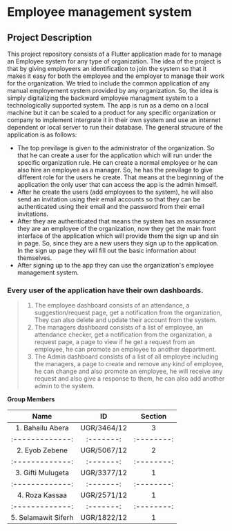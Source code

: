 # Employee management system 

## Project Description

This project repository consists of a Flutter application made for to manage an Employee system for any type of organization. The idea of the project is that by
giving employeers an identification to join the system so that it makes it easy for both the employee and the employer to manage their work for the organization.
We tried to include the common application of any manual employement system provided by any organization. So, the idea is simply digitalizing the backward employee
managment system to a technologically supported system. The app is run as a demo on a local machine but it can be scaled to a product for any specific organization
or company to implement intergrate it in their own system and use an internet dependent or local server to run their database. The general strucure of the application
is as follows:
- The top previlage is given to the administrator of the organization. So that he can create a user for the application which will run under the 
specific organization rule. He can create a normal employee or he can also hire an employee as a manager. So, he has the previlage to give different 
role for the users he create. That means at the beginning of the application the only user that can access the app is the admin himself. 
- After he create the users (add employees to the system), he will also send an invitation using their email accounts so that they can be
authenticated using their email and the password from their email invitations.
- After they are authenticated that means the system has an assurance they are an employee of the organization, now they get the main front interface
of the application which will provide them the sign up and sin in page. So, since they are a new users they sign up to the application. In the sign up 
page they will fill out the basic information about themselves. 
- After signing up to the app they can use the organization's employee management system.
### Every user of the application have their own dashboards.
> 1. The employee dashboard consists of an attendance, a suggestion/request page, get a notification from the organization, They can also delete and update their account from the system.
> 2. The managers dashboard consists of a list of employee, an attendance checker, get a notification from the organization, a request page, a page to view if he get a request from an employee, he can promote an employee to another department.
> 3. The Admin dashboard consists of a list of all employee including the managers, a page to create and remove any kind of employee, he can change and also promote an employee, he will receive any request and also give a response to them, he can also add another admin to the system.
              
**Group Members**

|      **Name**      |   **ID**   |**Section**|
|  :-------------:   | :-------:  | :--------:|
|1. Bahailu Abera    |UGR/3464/12 |    3      |
|  :-------------:   | :-------:  | :--------:|
|2. Eyob Zebene      |UGR/5067/12 |    2      |
|  :-------------:   | :-------:  | :--------:|
|3. Gifti Mulugeta   |UGR/3377/12 |    1      |
|  :-------------:   | :-------:  | :--------:|
|4. Roza Kassaa      |UGR/2571/12 |    1      |
|  :-------------:   | :-------:  | :--------:|
|5. Selamawit Siferh |UGR/1822/12 |    1      |





